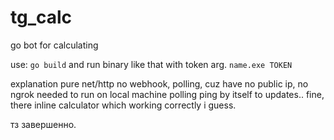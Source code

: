 # tg_calc
go bot for calculating

use: 
```go build```
and run binary like that with token arg.
```name.exe TOKEN```

explanation pure net/http 
no webhook, polling, cuz have no public ip, no ngrok needed to run on local machine
polling ping by itself to updates..
fine, there inline calculator which working correctly i guess. 

тз завершенно.
